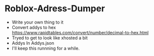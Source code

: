 # Roblox-Adress-Dumper
* Write your own thing to it 
* Convert addys to hex https://www.rapidtables.com/convert/number/decimal-to-hex.html
* Tryed to get to look like xhosted a bit
* Addys In Addys.json
* I'll keep this runnning for a while.
